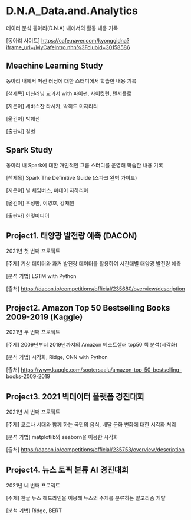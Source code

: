 # D.N.A_Data.and.Analytics
데이터 분석 동아리(D.N.A) 내에서의 활동 내용 기록

[동아리 사이트] https://cafe.naver.com/kyonggidna?iframe_url=/MyCafeIntro.nhn%3Fclubid=30158586

## Meachine Learning Study
동아리 내에서 머신 러닝에 대한 스터디에서 학습한 내용 기록

[책제목] 머신러닝 교과서 with 파이썬, 사이킷런, 텐서플로

[지은이] 세바스찬 라시카, 박히드 미자리리

[옮긴이] 박해선

[출판사] 길벗

## Spark Study
동아리 내 Spark에 대한 개인적인 그룹 스터디를 운영해 학습한 내용 기록

[책제목] Spark The Definitive Guide (스파크 완벽 가이드)

[지은이] 빌 체임버스, 마테이 자하리아

[옮긴이] 우성한, 이영호, 강재원

[출판사] 한및미디어

## Project1. 태양광 발전량 예측 (DACON)
2021년 첫 번째 프로젝트

[주제] 기상 데이터와 과거 발전량 데이터를 활용하여 시간대별 태양광 발전량 예측

[분석 기법] LSTM with Python

[출처] https://dacon.io/competitions/official/235680/overview/description

## Project2. Amazon Top 50 Bestselling Books 2009-2019 (Kaggle)
2021년 두 번째 프로젝트

[주제] 2009년부터 2019년까지의 Amazon 베스트셀러 top50 책 분석(시각화)

[분석 기법] 시각화, Ridge, CNN with Python

[출처] https://www.kaggle.com/sootersaalu/amazon-top-50-bestselling-books-2009-2019

## Project3. 2021 빅데이터 플랫폼 경진대회
2021년 세 번째 프로젝트

[주제] 코로나 시대와 함께 하는 국민의 음식, 배달 문화 변화에 대한 시각화 처리

[분석 기법] matplotlib와 seaborn을 이용한 시각화 

[출처]  https://dacon.io/competitions/official/235753/overview/description

## Project4. 뉴스 토픽 분류 AI 경진대회

2021년 네 번째 프로젝트

[주제] 한글 뉴스 헤드라인을 이용해 뉴스의 주제를 분류하는 알고리즘 개발

[분석 기법] Ridge, BERT 
